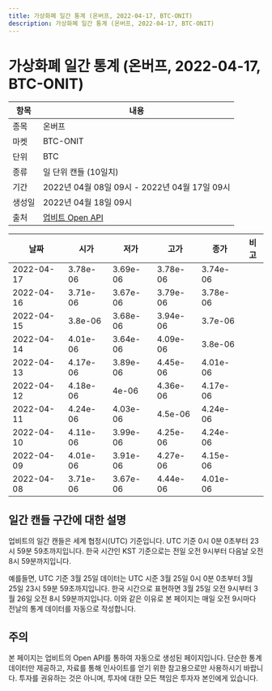 ```yaml
---
title: 가상화폐 일간 통계 (온버프, 2022-04-17, BTC-ONIT)
description: 가상화폐 일간 통계 (온버프, 2022-04-17, BTC-ONIT)
---
```



가상화폐 일간 통계 (온버프, 2022-04-17, BTC-ONIT)
===

|항목|내용|
|--|--|
|종목|온버프|
|마켓|BTC-ONIT|
|단위|BTC|
|종류|일 단위 캔들 (10일치)|
|기간|2022년 04월 08일 09시 - 2022년 04월 17일 09시|
|생성일|2022년 04월 18일 09시|
|출처|[업비트 Open API](https://docs.upbit.com)|


|날짜|시가|저가|고가|종가|비고|
|--|--|--|--|--|--|
|2022-04-17|3.78e-06|3.69e-06|3.78e-06|3.74e-06|    |
|2022-04-16|3.71e-06|3.67e-06|3.79e-06|3.78e-06|    |
|2022-04-15|3.8e-06|3.68e-06|3.94e-06|3.7e-06|    |
|2022-04-14|4.01e-06|3.64e-06|4.09e-06|3.8e-06|    |
|2022-04-13|4.17e-06|3.89e-06|4.45e-06|4.01e-06|    |
|2022-04-12|4.18e-06|4e-06|4.36e-06|4.17e-06|    |
|2022-04-11|4.24e-06|4.03e-06|4.5e-06|4.24e-06|    |
|2022-04-10|4.11e-06|3.99e-06|4.25e-06|4.24e-06|    |
|2022-04-09|4.01e-06|3.91e-06|4.27e-06|4.15e-06|    |
|2022-04-08|3.71e-06|3.67e-06|4.44e-06|4.01e-06|    |


일간 캔들 구간에 대한 설명
---


업비트의 일간 캔들은 세계 협정시(UTC) 기준입니다. 
UTC 기준 0시 0분 0초부터 23시 59분 59초까지입니다. 
한국 시간인 KST 기준으로는 전일 오전 9시부터 다음날 오전 8시 59분까지입니다. 


예를들면, UTC 기준 3월 25일 데이터는 UTC 시준 3월 25일 0시 0분 0초부터 3월 25일 23시 59분 59초까지입니다. 
한국 시간으로 표현하면 3월 25일 오전 9시부터 3월 26일 오전 8시 59분까지입니다. 
이와 같은 이유로 본 페이지는 매일 오전 9시마다 전날의 통계 데이터를 자동으로 작성합니다. 


주의
---


본 페이지는 업비트의 Open API를 통하여 자동으로 생성된 페이지입니다. 
단순한 통계 데이터만 제공하고, 자료를 통해 인사이트를 얻기 위한 참고용으로만 사용하시기 바랍니다. 
투자를 권유하는 것은 아니며, 투자에 대한 모든 책임은 투자자 본인에게 있습니다. 

